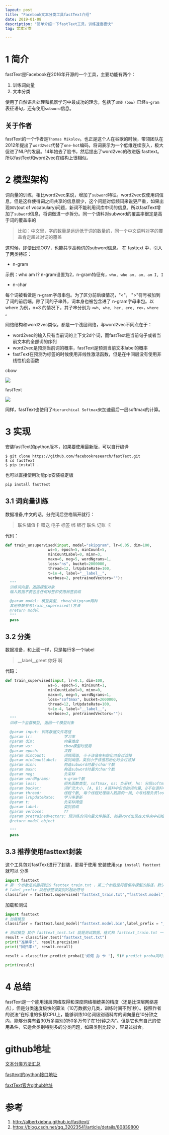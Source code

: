 ```yaml
---
layout: post
title: "Facebook文本分类工具fastText介绍"
date: 2019-01-08
description: "简单介绍一下fastText工具，训练速度极快"
tag: 文本分类

---
```


# 1 简介
fastText是Facebook在2016年开源的一个工具，主要功能有两个：
1. 训练词向量
2. 文本分类

使用了自然语言处理和机器学习中最成功的理念，包括了`词袋（bow）`已经`n-gram` 表征语句，还有使用`subword`信息。

## 关于作者
fastText的一个作者是`Thomas Mikolov`。也正是这个人在谷歌的时候，带领团队在2012年提出了`word2vec`代替了`one-hot`编码，将词表示为一个低维连续嵌入，极大促进了NLP的发展。14年她去了脸书，然后提出了word2vec的改进版:fasttext。所以fastText和word2vec在结构上很相似。

# 2 模型架构
词向量的训练，相比word2vec来说，增加了`subword`特征。word2vec仅使用词信息，但是这样使得词之间共享的信息很少，这个问题对低频词来说更严重，如果出现`OOV`(out of vocabulary)问题，新词不能利用词库中词的信息。所以fastText增加了`subword`信息，将词做进一步拆分。同一个语料对subword的覆盖率很定是高于词的覆盖率的
> 比如：中文里，字的数量是远远低于词的数量的，同一个中文语料对字的覆盖肯定超过对词的覆盖

这时候，即便出现OOV，也能共享高频词的subword信息。
在 fasttext 中，引入了两类特征：
- n-gram

示例：who am I? n-gram设置为2，n-gram特征有，`who, who am, am, am I, I`
- n-char

每个词被看做是 n-gram字母串包。为了区分前后缀情况，"<"， ">"符号被加到了词的前后端。除了词的子串外，词本身也被包含进了 n-gram字母串包。以 where 为例，n=3 的情况下，其子串分别为 `<wh, whe, her, ere, re>，where` 。

网络结构和word2vec类似，都是一个浅层网络，与word2vec不同点在于：
- word2vec的输入只有当前词的上下文2d个词，而fastText是当前句子或者当前文本的全部词的序列
- word2vec是预测当前词的概率，fastText是预测当前文本label的概率
- fastText在预测为标签的时候使用非线性激活函数，但是在中间层没有使用非线性机会函数

cbow

![](https://timgsa.baidu.com/timg?image&quality=80&size=b9999_10000&sec=1546924894875&di=a3f89ef7f03007c7c27e41ec8fa25c2a&imgtype=jpg&src=http%3A%2F%2Fimg1.imgtn.bdimg.com%2Fit%2Fu%3D1482327881%2C2608489351%26fm%3D214%26gp%3D0.jpg)

fastText

![](https://img-blog.csdn.net/2018080722073476?watermark/2/text/aHR0cHM6Ly9ibG9nLmNzZG4ubmV0L3ltYWluaQ==/font/5a6L5L2T/fontsize/400/fill/I0JBQkFCMA==/dissolve/70)

同样，fastText也使用了`Hierarchical Softmax`来加速最后一层softmax的计算。

# 3 实现
安装fastText的python版本，如果要使用最新版，可以自行编译
```shell
$ git clone https://github.com/facebookresearch/fastText.git
$ cd fastText
$ pip install .
```

也可以直接使用功能pip安装稳定版
```shel
pip install fastText
```
## 3.1 词向量训练
数据准备,中文的话，分完词后空格隔开就行：
> 联名储值卡 赠送 电子 标签 绑 银行 联名 记账 卡

代码：
```python
def train_unsupervised(input, model="skipgram", lr=0.05, dim=100, 
                   ws=5, epoch=5, minCount=5, 
                   minCountLabel=0, minn=3, 
                   maxn=6, neg=5, wordNgrams=1, 
                   loss="ns", bucket=2000000, 
                   thread=12, lrUpdateRate=100,
                   t=1e-4, label="__label__", 
                   verbose=2, pretrainedVectors=""):
  """
  训练词向量，返回模型对象
  输入数据不要包含任何标签和使用标签前缀

  @param model: 模型类型, cbow/skipgram两种
  其他参数参考train_supervised()方法
  @return model
  """
  pass
```

## 3.2 分类
数据准备，和上面一样，只是每行多一个label
> __label__greet 你好 啊

代码：
```python
def train_supervised(input, lr=0.1, dim=100, 
                   ws=5, epoch=5, minCount=1, 
                   minCountLabel=0, minn=0, 
                   maxn=0, neg=5, wordNgrams=1, 
                   loss="softmax", bucket=2000000, 
                   thread=12, lrUpdateRate=100,
                   t=1e-4, label="__label__", 
                   verbose=2, pretrainedVectors=""):
  """
  训练一个监督模型, 返回一个模型对象

  @param input: 训练数据文件路径
  @param lr:              学习率
  @param dim:             向量维度
  @param ws:              cbow模型时使用
  @param epoch:           次数
  @param minCount:        词频阈值, 小于该值在初始化时会过滤掉
  @param minCountLabel:   类别阈值，类别小于该值初始化时会过滤掉
  @param minn:            构造subword时最小char个数
  @param maxn:            构造subword时最大char个数
  @param neg:             负采样
  @param wordNgrams:      n-gram个数
  @param loss:            损失函数类型, softmax, ns: 负采样, hs: 分层softmax
  @param bucket:          词扩充大小, [A, B]: A语料中包含的词向量, B不在语料中的词向量
  @param thread:          线程个数, 每个线程处理输入数据的一段, 0号线程负责loss输出
  @param lrUpdateRate:    学习率更新
  @param t:               负采样阈值
  @param label:           类别前缀
  @param verbose:         ??
  @param pretrainedVectors: 预训练的词向量文件路径, 如果word出现在文件夹中初始化不再随机
  @return model object

  """
  pass
```

## 3.3 推荐使用fasttext封装
这个工具包对fastText进行了封装，更易于使用
安装使用`pip install fasttext`就可以
分类
```python
import fasttext
# 第一个参数是前面得到的 fasttex_train.txt ，第二个参数是将要保存模型的路径，默认会加上 .bin 
# label_prefix 就是标签或类别的起始符号
classifier = fasttext.supervised("fasttext_train.txt","fasttext.model",label_prefix = "__label__")
```
加载和测试
```python
import fasttext
# 加载模型
classifier = fasttext.load_model("fasttext.model.bin",label_prefix = "__label__")

# 测试模型 其中 fasttext_test.txt 就是测试数据，格式和 fasttext_train.txt 一样
result = classifier.test("fasttext_test.txt")
print("准确率:", result.precision)
print("回归率:", result.recall)

result = classifier.predict_proba(['如何 办 卡 '], 5)# predict_proba同时返回label和置信度，第二个参数是返回置信度前几的结果

print(result)

```
# 4 总结
fastText是一个能用浅层网络取得和深度网络相媲美的精度（还是比深层网络差点），但是分类速度极快的算法（10万数据分几类，训练时间不到1秒）。按照作者的说法“在标准的多核CPU上，能够训练10亿词级别语料库的词向量在10分钟之内，能够分类有着30万多类别的50多万句子在1分钟之内”。但是它也有自己的使用条件，它适合类别特别多的分类问题，如果类别比较少，容易过拟合。



# github地址
[文本分类方法汇总](https://github.com/brightmart/text_classification)

[fasttext的python接口地址](https://github.com/salestock/fastText.py)

[faxtText官方github地址](https://github.com/salestock/fastText.py)

# 参考
1. http://albertxiebnu.github.io/fasttext/
2. https://blog.csdn.net/qq_32023541/article/details/80839800